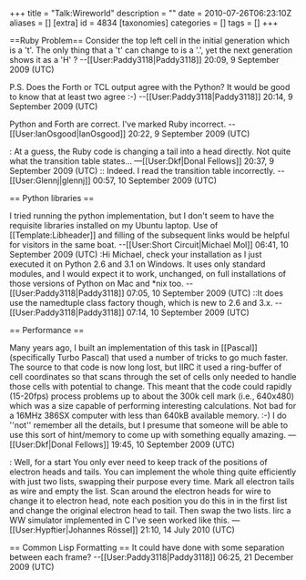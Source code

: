 +++
title = "Talk:Wireworld"
description = ""
date = 2010-07-26T06:23:10Z
aliases = []
[extra]
id = 4834
[taxonomies]
categories = []
tags = []
+++

==Ruby Problem==
Consider the top left cell in the initial generation which is a 't'. The only thing that a 't' can change to is a '.', yet the next generation shows it as a 'H' ? --[[User:Paddy3118|Paddy3118]] 20:09, 9 September 2009 (UTC)

P.S. Does the Forth or TCL output agree with the Python? It would be good to know that at least two agree :-)
--[[User:Paddy3118|Paddy3118]] 20:14, 9 September 2009 (UTC)

Python and Forth are correct. I've marked Ruby incorrect. --[[User:IanOsgood|IanOsgood]] 20:22, 9 September 2009 (UTC)

: At a guess, the Ruby code is changing a tail into a head directly. Not quite what the transition table states... —[[User:Dkf|Donal Fellows]] 20:37, 9 September 2009 (UTC)
:: Indeed.  I read the transition table incorrectly. --[[User:Glennj|glennj]] 00:57, 10 September 2009 (UTC)

== Python libraries ==

I tried running the python implementation, but I don't seem to have the requisite libraries installed on my Ubuntu laptop.  Use of [[Template:Libheader]] and filling of the subsequent links would be helpful for visitors in the same boat. --[[User:Short Circuit|Michael Mol]] 06:41, 10 September 2009 (UTC)
:Hi Michael, check your installation as I just executed it on Python 2.6 and 3.1 on Windows. It uses only standard modules, and I would expect it to work, unchanged, on full installations of those versions of Python on Mac and *nix too. --[[User:Paddy3118|Paddy3118]] 07:05, 10 September 2009 (UTC)
::It does use the namedtuple class factory though, which is new to 2.6 and 3.x. --[[User:Paddy3118|Paddy3118]] 07:14, 10 September 2009 (UTC)

== Performance ==

Many years ago, I built an implementation of this task in [[Pascal]] (specifically Turbo Pascal) that used a number of tricks to go much faster. The source to that code is now long lost, but IIRC it used a ring-buffer of cell coordinates so that scans through the set of cells only needed to handle those cells with potential to change. This meant that the code could rapidly (15-20fps) process problems up to about the 300k cell mark (i.e., 640x480) which was a size capable of performing interesting calculations. Not bad for a 16MHz 386SX computer with less than 640kB available memory. :-) I do ''not'' remember all the details, but I presume that someone will be able to use this sort of hint/memory to come up with something equally amazing. —[[User:Dkf|Donal Fellows]] 19:45, 10 September 2009 (UTC)

: Well, for a start You only ever need to keep track of the positions of electron heads and tails. You can implement the whole thing quite efficiently with just two lists, swapping their purpose every time. Mark all electron tails as wire and empty the list. Scan around the electron heads for wire to change it to electron head, note each position you do this in in the first list and change the original electron head to tail. Then swap the two lists. Iirc a WW simulator implemented in C I've seen worked like this. —[[User:Hypftier|Johannes Rössel]] 21:10, 14 July 2010 (UTC)

== Common Lisp Formatting ==
It could have done with some separation between each frame? --[[User:Paddy3118|Paddy3118]] 06:25, 21 December 2009 (UTC)
